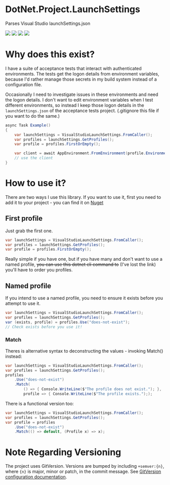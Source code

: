 # DotNet.Project.LaunchSettings
Parses Visual Studio launchSettings.json

[![](https://img.shields.io/azure-devops/build/andygjp0828/DotNet.Project.LaunchSettings/1.svg?style=flat)](https://dev.azure.com/andygjp0828/DotNet.Project.LaunchSettings/_build?definitionId=1)
![](https://img.shields.io/azure-devops/tests/andygjp0828/DotNet.Project.LaunchSettings/1.svg?style=flat)
[![](https://img.shields.io/nuget/v/DotNet.Project.LaunchSettings.svg?style=plastic)](https://www.nuget.org/packages/DotNet.Project.LaunchSettings/)
![](https://img.shields.io/github/license/andygjp/DotNet.Project.LaunchSettings.svg)

# Why does this exist?

I have a suite of acceptance tests that interact with authenticated environments. 
The tests get the logon details from environment variables, because
I'd rather manage those secrets in my build system instead of a configuration file.

Occasionally I need to investigate issues in these environments and need the logon
details. I don't want to edit environment variables when I test different environments, 
so instead I keep those logon details in the `launchSettings.json` of the acceptance 
tests project. (.gitignore this file if you want to do the same.)

```c#
async Task Example()
{
    var launchSettings = VisualStudioLaunchSettings.FromCaller();
    var profiles = launchSettings.GetProfiles();
    var profile = profiles.FirstOrEmpty();

    var client = await AppEnvironment.FromEnvironment(profile.EnvironmentVariables).CreateClient();
    // use the client
}
```

# How to use it?

There are two ways I use this library. If you want to use it, first you need to add it to your
project - you can find it on [Nuget](https://www.nuget.org/packages/DotNet.Project.LaunchSettings/)

## First profile
Just grab the first one.

```c#
var launchSettings = VisualStudioLaunchSettings.FromCaller();
var profiles = launchSettings.GetProfiles();
var profile = profiles.FirstOrEmpty();
```

Really simple if you have one, but if you have many and don't want to use a named profile,
~~you can use this dotnet cli command to~~ (I've lost the link) you'll have to order you profiles.

## Named profile
If you intend to use a named profile, you need to ensure it exists before you attempt to use it.

```c#
var launchSettings = VisualStudioLaunchSettings.FromCaller();
var profiles = launchSettings.GetProfiles();
var (exists, profile) = profiles.Use("does-not-exist");
// Check exists before you use it!
```

### Match
Theres is alternative syntax to deconstructing the values - invoking Match() instead:

```c#
var launchSettings = VisualStudioLaunchSettings.FromCaller();
var profiles = launchSettings.GetProfiles();
profiles
    .Use("does-not-exist")
    .Match(
        () => { Console.WriteLine($"The profile does not exist."); },
        profile => { Console.WriteLine($"The profile exists."););
```

There is a functional version too:

```c#
var launchSettings = VisualStudioLaunchSettings.FromCaller();
var profiles = launchSettings.GetProfiles();
var profile = profiles
    .Use("does-not-exist")
    .Match(() => default, (Profile x) => x);
```

# Note Regarding Versioning
The project uses GitVersion. Versions are bumped by including `+semver:{n}`, where `{n}` is major, minor or patch, in the commit message. See [GitVersion configuration documentation](https://gitversion.readthedocs.io/en/latest/configuration/#global-configuration).
